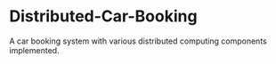# Distributed-Car-Booking
A car booking system with various distributed computing components implemented.
